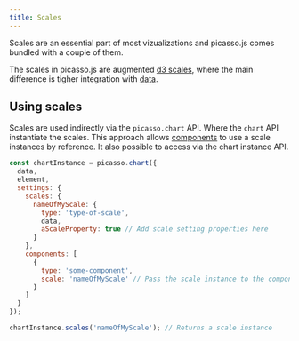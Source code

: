 ```yaml
---
title: Scales
---
```


Scales are an essential part of most vizualizations and picasso.js comes bundled with a couple of them.

The scales in picasso.js are augmented [d3 scales](https://github.com/d3/d3-scale), where the main difference is tigher integration with [data](data.md).

## Using scales

Scales are used indirectly via the `picasso.chart` API. Where the `chart` API instantiate the scales. This approach allows [components](components.md) to use a scale instances by reference. It also possible to access via the chart instance API.

```js
const chartInstance = picasso.chart({
  data,
  element,
  settings: {
    scales: {
      nameOfMyScale: {
        type: 'type-of-scale',
        data,
        aScaleProperty: true // Add scale setting properties here
      }
    },
    components: [
      {
        type: 'some-component',
        scale: 'nameOfMyScale' // Pass the scale instance to the component
      }
    ]
  }
});

chartInstance.scales('nameOfMyScale'); // Returns a scale instance
```
